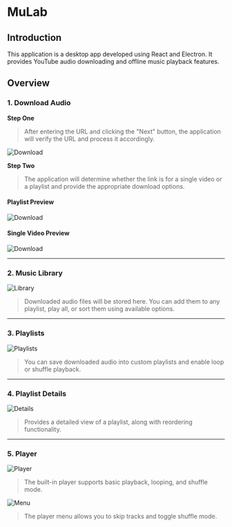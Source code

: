 # MuLab

## Introduction

This application is a desktop app developed using React and Electron.
It provides YouTube audio downloading and offline music playback features.

## Overview

### 1. Download Audio

**Step One**

> After entering the URL and clicking the "Next" button, the application will verify the URL and process it accordingly.

![](https://imgur.com/8xsYWrx.png "Download")

**Step Two**

> The application will determine whether the link is for a single video or a playlist and provide the appropriate download options.

#### Playlist Preview

![](https://imgur.com/4lhmCby.png "Download")

#### Single Video Preview

![](https://imgur.com/rKfZVml.png "Download")

---

### 2. Music Library

![](https://imgur.com/fpr8PPB.png "Library")

> Downloaded audio files will be stored here. You can add them to any playlist, play all, or sort them using available options.

---

### 3. Playlists

![](https://imgur.com/8NZK3MQ.png "Playlists")

> You can save downloaded audio into custom playlists and enable loop or shuffle playback.

---

### 4. Playlist Details

![](https://imgur.com/Frh4FK3.png "Details")

> Provides a detailed view of a playlist, along with reordering functionality.

---

### 5. Player

![](https://imgur.com/ROIRdpI.png "Player")

> The built-in player supports basic playback, looping, and shuffle mode.

![](https://imgur.com/k4a3Vj5.png "Menu")

> The player menu allows you to skip tracks and toggle shuffle mode.
